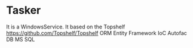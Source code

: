 # Tasker
It is a WindowsService. It based on the Topshelf https://github.com/Topshelf/Topshelf 
ORM Entity Framework
IoC Autofac
DB MS SQL

